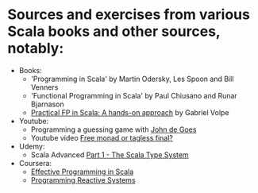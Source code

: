 # Sources and exercises from various Scala books and other sources, notably:

- Books:
  - 'Programming in Scala' by Martin Odersky, Les Spoon and Bill Venners
  - 'Functional Programming in Scala' by Paul Chiusano and Runar Bjarnason
  - [Practical FP in Scala: A hands-on approach](https://leanpub.com/pfp-scala) by Gabriel Volpe
- Youtube:
  - Programming a guessing game with [John de Goes](https://www.youtube.com/watch?v=sxudIMiOo68)
  - Youtube video [Free monad or tagless final?](https://www.youtube.com/watch?v=IhVdU4Xiz2U)
- Udemy:
  - Scala Advanced [Part 1 - The Scala Type System](https://www.udemy.com/scala-advanced-part-1-the-scala-type-system)
- Coursera:
  - [Effective Programming in Scala](https://www.coursera.org/learn/effective-scala)
  - [Programming Reactive Systems](https://www.coursera.org/learn/scala-akka-reactive)
